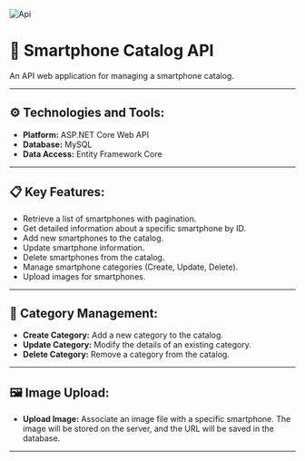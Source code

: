 ![Api](https://github.com/user-attachments/assets/2bd9af6c-ddd8-4452-9a64-e3453566bfff)

# 📱 Smartphone Catalog API

An API web application for managing a smartphone catalog.

---

## ⚙️ Technologies and Tools:
- **Platform:** ASP.NET Core Web API  
- **Database:** MySQL  
- **Data Access:** Entity Framework Core  

---

## 📋 Key Features:
- Retrieve a list of smartphones with pagination.
- Get detailed information about a specific smartphone by ID.
- Add new smartphones to the catalog.
- Update smartphone information.
- Delete smartphones from the catalog.
- Manage smartphone categories (Create, Update, Delete).
- Upload images for smartphones.

---

## 📂 Category Management:
- **Create Category:** Add a new category to the catalog.
- **Update Category:** Modify the details of an existing category.
- **Delete Category:** Remove a category from the catalog.

---

## 🖼️ Image Upload:
- **Upload Image:** Associate an image file with a specific smartphone. The image will be stored on the server, and the URL will be saved in the database.

---


